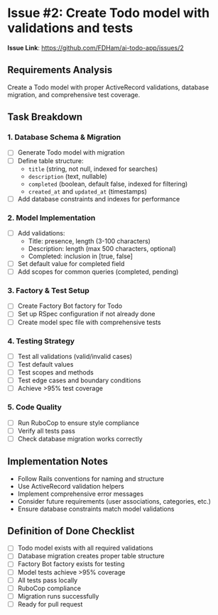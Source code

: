 # Issue #2: Create Todo model with validations and tests

**Issue Link**: https://github.com/FDHam/ai-todo-app/issues/2

## Requirements Analysis
Create a Todo model with proper ActiveRecord validations, database migration, and comprehensive test coverage.

## Task Breakdown

### 1. Database Schema & Migration
- [ ] Generate Todo model with migration
- [ ] Define table structure:
  - `title` (string, not null, indexed for searches)
  - `description` (text, nullable)
  - `completed` (boolean, default false, indexed for filtering)
  - `created_at` and `updated_at` (timestamps)
- [ ] Add database constraints and indexes for performance

### 2. Model Implementation
- [ ] Add validations:
  - Title: presence, length (3-100 characters)
  - Description: length (max 500 characters, optional)
  - Completed: inclusion in [true, false]
- [ ] Set default value for completed field
- [ ] Add scopes for common queries (completed, pending)

### 3. Factory & Test Setup
- [ ] Create Factory Bot factory for Todo
- [ ] Set up RSpec configuration if not already done
- [ ] Create model spec file with comprehensive tests

### 4. Testing Strategy
- [ ] Test all validations (valid/invalid cases)
- [ ] Test default values
- [ ] Test scopes and methods
- [ ] Test edge cases and boundary conditions
- [ ] Achieve >95% test coverage

### 5. Code Quality
- [ ] Run RuboCop to ensure style compliance
- [ ] Verify all tests pass
- [ ] Check database migration works correctly

## Implementation Notes
- Follow Rails conventions for naming and structure
- Use ActiveRecord validation helpers
- Implement comprehensive error messages
- Consider future requirements (user associations, categories, etc.)
- Ensure database constraints match model validations

## Definition of Done Checklist
- [ ] Todo model exists with all required validations
- [ ] Database migration creates proper table structure
- [ ] Factory Bot factory exists for testing
- [ ] Model tests achieve >95% coverage
- [ ] All tests pass locally
- [ ] RuboCop compliance
- [ ] Migration runs successfully
- [ ] Ready for pull request
